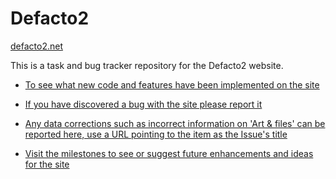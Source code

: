 Defacto2
==================
[defacto2.net](https://defacto2.net)

This is a task and bug tracker repository for the Defacto2 website.

* [To see what new code and features have been implemented on the site](https://github.com/Defacto2/defacto2-website/releases)

* [If you have discovered a bug with the site please report it](https://github.com/Defacto2/defacto2-website/issues/new)

* [Any data corrections such as incorrect information on 'Art & files' can be reported here, use a URL pointing to the item as the Issue's title](https://github.com/Defacto2/defacto2-website/issues?milestone=4&state=open)

* [Visit the milestones to see or suggest future enhancements and ideas for the site](https://github.com/Defacto2/defacto2-website/milestones)

